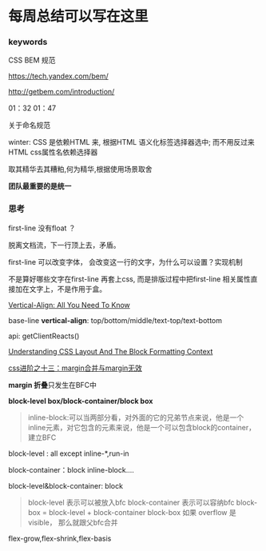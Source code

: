 # 每周总结可以写在这里

### keywords

CSS BEM 规范

https://tech.yandex.com/bem/

http://getbem.com/introduction/

01：32     01：47

关于命名规范

winter: CSS 是依赖HTML 来, 根据HTML 语义化标签选择器选中; 而不用反过来HTML css属性名依赖选择器

取其精华去其糟粕,何为精华,根据使用场景取舍

**团队最重要的是统一**



### 思考

first-line 没有float ？

脱离文档流，下一行顶上去，矛盾。



first-line 可以改变字体， 会改变这一行的文字，为什么可以设置？实现机制

不是算好哪些文字在first-line 再套上css, 而是排版过程中把first-line 相关属性直接加在文字上，不是作用于盒。



[Vertical-Align: All You Need To Know](https://christopheraue.net/design/vertical-align)

base-line **vertical-align**: top/bottom/middle/text-top/text-bottom 



api: getClientReacts()



[Understanding CSS Layout And The Block Formatting Context](https://www.smashingmagazine.com/2017/12/understanding-css-layout-block-formatting-context/)

[css进阶之十三：margin合并与margin无效]([https://zhyjor.github.io/2018/06/26/css%E8%BF%9B%E9%98%B6%E4%B9%8B%E5%8D%81%E4%B8%89%EF%BC%9Amargin%E5%B4%A9%E5%A1%8C/](https://zhyjor.github.io/2018/06/26/css进阶之十三：margin崩塌/))

**margin 折叠**只发生在BFC中

**block-level box/block-container/block box**

> inline-block:可以当两部分看，对外面的它的兄弟节点来说，他是一个inline元素，对它包含的元素来说，他是一个可以包含block的container，建立BFC



block-level : all except inline-*,run-in

block-container：block inline-block....

block-level&block-container: block    <block-box>

> block-level 表示可以被放入bfc
> block-container 表示可以容纳bfc
> block-box = block-level + block-container
> block-box 如果 overflow 是 visible， 那么就跟父bfc合并





flex-grow,flex-shrink,flex-basis